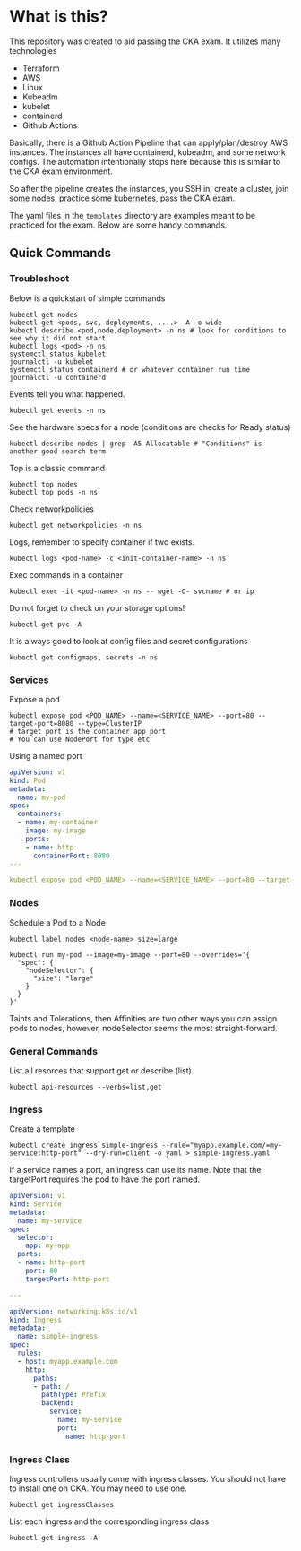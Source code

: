 # What is this?
This repository was created to aid passing the CKA exam. It utilizes many technologies
- Terraform
- AWS
- Linux
- Kubeadm
- kubelet
- containerd
- Github Actions


Basically, there is a Github Action Pipeline that can apply/plan/destroy AWS instances. The instances all have containerd, kubeadm, and some network configs. The automation intentionally stops here because this is similar to the CKA exam environment. 

So after the pipeline creates the instances, you SSH in, create a cluster, join some nodes, practice some kubernetes, pass the CKA exam. 

The yaml files in the `templates` directory are examples meant to be practiced for the exam. Below are some handy commands.



## Quick Commands

### Troubleshoot

Below is a quickstart of simple commands
```
kubectl get nodes
kubectl get <pods, svc, deployments, ....> -A -o wide
kubectl describe <pod,node,deployment> -n ns # look for conditions to see why it did not start
kubectl logs <pod> -n ns
systemctl status kubelet
journalctl -u kubelet
systemctl status containerd # or whatever container run time
journalctl -u containerd 
```

Events tell you what happened.

```
kubectl get events -n ns
```

See the hardware specs for a node (conditions are checks for Ready status)
```
kubectl describe nodes | grep -A5 Allocatable # "Conditions" is another good search term
```

Top is a classic command
```
kubectl top nodes
kubectl top pods -n ns
```

Check networkpolicies
```
kubectl get networkpolicies -n ns
```

Logs, remember to specify container if two exists.
```
kubectl logs <pod-name> -c <init-container-name> -n ns
```

Exec commands in a container
```
kubectl exec -it <pod-name> -n ns -- wget -O- svcname # or ip
```

Do not forget to check on your storage options!
```
kubectl get pvc -A
```

It is always good to look at config files and secret configurations
```
kubectl get configmaps, secrets -n ns
```

### Services

Expose a pod
```
kubectl expose pod <POD_NAME> --name=<SERVICE_NAME> --port=80 --target-port=8080 --type=ClusterIP
# target port is the container app port
# You can use NodePort for type etc
```

Using a named port
```yaml
apiVersion: v1
kind: Pod
metadata:
  name: my-pod
spec:
  containers:
  - name: my-container
    image: my-image
    ports:
    - name: http
      containerPort: 8080
---

kubectl expose pod <POD_NAME> --name=<SERVICE_NAME> --port=80 --target-port=http --type=ClusterIP
```

### Nodes

Schedule a Pod to a Node
```
kubectl label nodes <node-name> size=large

kubectl run my-pod --image=my-image --port=80 --overrides='{
  "spec": {
    "nodeSelector": {
      "size": "large"
    }
  }
}'
```

Taints and Tolerations, then Affinities are two other ways you can assign pods to nodes, however, nodeSelector seems the most straight-forward. 


### General Commands

List all resorces that support get or describe (list)
```
kubectl api-resources --verbs=list,get
```

### Ingress

Create a template
```
kubectl create ingress simple-ingress --rule="myapp.example.com/=my-service:http-port" --dry-run=client -o yaml > simple-ingress.yaml
```

If a service names a port, an ingress can use its name. Note that the targetPort requires the pod to have the port named.
```yaml
apiVersion: v1
kind: Service
metadata:
  name: my-service
spec:
  selector:
    app: my-app
  ports:
  - name: http-port
    port: 80
    targetPort: http-port

---

apiVersion: networking.k8s.io/v1
kind: Ingress
metadata:
  name: simple-ingress
spec:
  rules:
  - host: myapp.example.com
    http:
      paths:
      - path: /
        pathType: Prefix
        backend:
          service:
            name: my-service
            port:
              name: http-port

```


### Ingress Class

Ingress controllers usually come with ingress classes. You should not have to install one on CKA. You may need to use one.
```
kubectl get ingressClasses
```

List each ingress and the corresponding ingress class
```
kubectl get ingress -A
```

